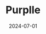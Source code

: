 ---  
layout: startup_page  
title: "Purplle"  
id: "purplle.com"  
permalink: "/purpllepurplle.com07012024/"  
website: "https://www.purplle.com/"  
funding_round: ""  
funding_amount: "₹1000Cr"  
investors: "A subsidiary of the Abu Dhabi Investment Authority (ADIA), other investors"  
about: "Purplle is an omnichannel beauty platform catering to customers in Tier II and III cities in India. It offers a wide range of beauty and personal care products and has experienced significant growth in Gross Merchandise Value (GMV) over the past three years. The company aims to democratize beauty and make it accessible to all."  
markets: "Beauty and Personal Care, Cosmetics, E-Commerce, Retail, Shopping"  
hq: "Mumbai, Maharashtra, India"  
founded_year: "2012"  
linkedin: "https://www.linkedin.com/company/purplle-com"  
twitter: "https://twitter.com/letspurplle"  
instagram: ""  
facebook: "http://www.facebook.com/letspurplle"  
crunchbase: "https://www.crunchbase.com/organization/purplle"  
pitchbook: "https://pitchbook.com/profiles/company/58597-03"  

date_display: "01-Jul-2024"  
date: "2024-07-01"

# SEO Optimization  
meta_title: "Purplle -  Funding (₹1000Cr)"  
meta_description: "Purplle, Purplle is an omnichannel beauty platform catering to customers in Tier II and III cities in India. It offers a wide range of beauty and personal care..."  
meta_keywords: "Purplle, Beauty and Personal Care, Cosmetics, E-Commerce, Retail, Shopping,  funding"  
canonical_url: "https://startup.projectstartups.com/purpllepurplle.com07012024/"  
---